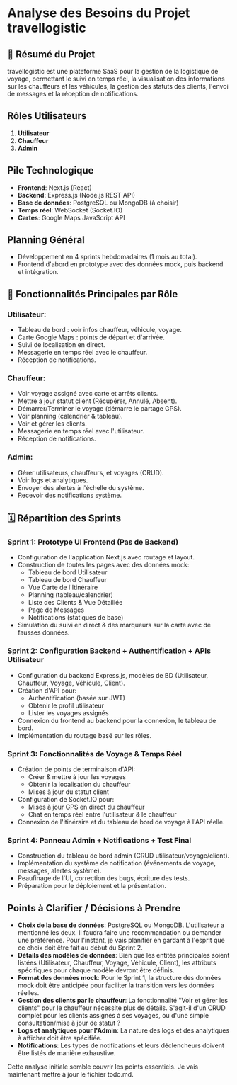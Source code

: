 # Analyse des Besoins du Projet travellogistic

## 🧭 Résumé du Projet
travellogistic est une plateforme SaaS pour la gestion de la logistique de voyage, permettant le suivi en temps réel, la visualisation des informations sur les chauffeurs et les véhicules, la gestion des statuts des clients, l'envoi de messages et la réception de notifications.

## Rôles Utilisateurs
1.  **Utilisateur**
2.  **Chauffeur**
3.  **Admin**

## Pile Technologique
*   **Frontend**: Next.js (React)
*   **Backend**: Express.js (Node.js REST API)
*   **Base de données**: PostgreSQL ou MongoDB (à choisir)
*   **Temps réel**: WebSocket (Socket.IO)
*   **Cartes**: Google Maps JavaScript API

## Planning Général
*   Développement en 4 sprints hebdomadaires (1 mois au total).
*   Frontend d'abord en prototype avec des données mock, puis backend et intégration.

## 🧱 Fonctionnalités Principales par Rôle

### Utilisateur:
*   Tableau de bord : voir infos chauffeur, véhicule, voyage.
*   Carte Google Maps : points de départ et d'arrivée.
*   Suivi de localisation en direct.
*   Messagerie en temps réel avec le chauffeur.
*   Réception de notifications.

### Chauffeur:
*   Voir voyage assigné avec carte et arrêts clients.
*   Mettre à jour statut client (Récupérer, Annulé, Absent).
*   Démarrer/Terminer le voyage (démarre le partage GPS).
*   Voir planning (calendrier & tableau).
*   Voir et gérer les clients.
*   Messagerie en temps réel avec l'utilisateur.
*   Réception de notifications.

### Admin:
*   Gérer utilisateurs, chauffeurs, et voyages (CRUD).
*   Voir logs et analytiques.
*   Envoyer des alertes à l'échelle du système.
*   Recevoir des notifications système.

## 🗓️ Répartition des Sprints

### Sprint 1: Prototype UI Frontend (Pas de Backend)
*   Configuration de l'application Next.js avec routage et layout.
*   Construction de toutes les pages avec des données mock:
    *   Tableau de bord Utilisateur
    *   Tableau de bord Chauffeur
    *   Vue Carte de l'Itinéraire
    *   Planning (tableau/calendrier)
    *   Liste des Clients & Vue Détaillée
    *   Page de Messages
    *   Notifications (statiques de base)
*   Simulation du suivi en direct & des marqueurs sur la carte avec de fausses données.

### Sprint 2: Configuration Backend + Authentification + APIs Utilisateur
*   Configuration du backend Express.js, modèles de BD (Utilisateur, Chauffeur, Voyage, Véhicule, Client).
*   Création d'API pour:
    *   Authentification (basée sur JWT)
    *   Obtenir le profil utilisateur
    *   Lister les voyages assignés
*   Connexion du frontend au backend pour la connexion, le tableau de bord.
*   Implémentation du routage basé sur les rôles.

### Sprint 3: Fonctionnalités de Voyage & Temps Réel
*   Création de points de terminaison d'API:
    *   Créer & mettre à jour les voyages
    *   Obtenir la localisation du chauffeur
    *   Mises à jour du statut client
*   Configuration de Socket.IO pour:
    *   Mises à jour GPS en direct du chauffeur
    *   Chat en temps réel entre l'utilisateur & le chauffeur
*   Connexion de l'itinéraire et du tableau de bord de voyage à l'API réelle.

### Sprint 4: Panneau Admin + Notifications + Test Final
*   Construction du tableau de bord admin (CRUD utilisateur/voyage/client).
*   Implémentation du système de notification (événements de voyage, messages, alertes système).
*   Peaufinage de l'UI, correction des bugs, écriture des tests.
*   Préparation pour le déploiement et la présentation.

## Points à Clarifier / Décisions à Prendre
*   **Choix de la base de données**: PostgreSQL ou MongoDB. L'utilisateur a mentionné les deux. Il faudra faire une recommandation ou demander une préférence. Pour l'instant, je vais planifier en gardant à l'esprit que ce choix doit être fait au début du Sprint 2.
*   **Détails des modèles de données**: Bien que les entités principales soient listées (Utilisateur, Chauffeur, Voyage, Véhicule, Client), les attributs spécifiques pour chaque modèle devront être définis.
*   **Format des données mock**: Pour le Sprint 1, la structure des données mock doit être anticipée pour faciliter la transition vers les données réelles.
*   **Gestion des clients par le chauffeur**: La fonctionnalité "Voir et gérer les clients" pour le chauffeur nécessite plus de détails. S'agit-il d'un CRUD complet pour les clients assignés à ses voyages, ou d'une simple consultation/mise à jour de statut ?
*   **Logs et analytiques pour l'Admin**: La nature des logs et des analytiques à afficher doit être spécifiée.
*   **Notifications**: Les types de notifications et leurs déclencheurs doivent être listés de manière exhaustive.

Cette analyse initiale semble couvrir les points essentiels. Je vais maintenant mettre à jour le fichier todo.md.
